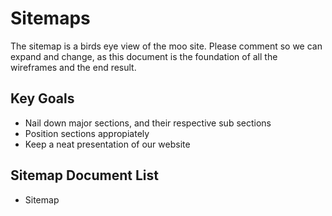 # Sitemaps

The sitemap is a birds eye view of the moo site. Please comment so we can expand and change, as this document is the foundation of all the wireframes and the end result.

## Key Goals

* Nail down major sections, and their respective sub sections
* Position sections appropiately
* Keep a neat presentation of our website

## Sitemap Document List

* Sitemap